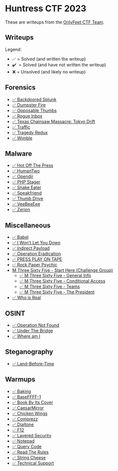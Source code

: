 # Huntress CTF 2023

These are writeups from the [OnlyFeet CTF Team](https://ctftime.org/team/144644).

## Writeups

Legend:

- ✅ = Solved (and written the writeup)
- ✔️ &nbsp;= Solved (and have not written the writeup)
- ❌ = Unsolved (and likely no writeup)

## Forensics

- [✅ Backdoored Splunk](./forensics/Backdoored-Splunk/README.md)
- [✅ Dumpster Fire](./forensics/Dumpster-Fire/README.md)
- [✅ Opposable Thumbs](./forensics/Opposable-Thumbs/README.md)
- [✅ Rogue Inbox](./forensics/Rogue-Inbox/README.md)
- [✅ Texas Chainsaw Massacre: Tokyo Drift](./forensics/Texas-Chainsaw-Massacre-Tokyo-Drift/README.md)
- [✅ Traffic](./forensics/Traffic/README.md)
- [✅ Tragedy Redux](./forensics/Tragedy-Redux/README.md)
- [✅ Wimble](./forensics/Wimble/README.md)

## Malware

- [✅ Hot Off The Press](./malware/Hot-Off-The-Press/README.md)
- [✅ HumanTwo](./malware/HumanTwo/README.md)
- [✅ Opendir](./malware/Opendir/README.md)
- [✅ PHP Stager](./malware/PHP-Stager/README.md)
- [✅ Snake Eater](./malware/Snake-Eater/README.md)
- [✅ Speakfriend](./malware/Speakfriend/README.md)
- [✅ Thumb Drive](./malware/Thumb-Drive/README.md)
- [✅ VeeBeeEee](./malware/VeeBeeEee/README.md)
- [✅ Zerion](./malware/Zerion/README.md)

## Miscellaneous

- [✅ Babel](./miscellaneous/Babel/README.md)
- [✅ I Won't Let You Down](./miscellaneous/I-Wont-Let-You-Down/README.md)
- [✅ Indirect Payload](./miscellaneous/Indirect-Payload/README.md)
- [✅ Operation Eradication](./miscellaneous/Operation-Eradication/README.md)
- [✅ PRESS PLAY ON TAPE](./miscellaneous/PRESS-PLAY-ON-TAPE/README.md)
- [✅ Rock Paper Psychic](./miscellaneous/Rock-Paper-Psychic/README.md)
- [M Three Sixty Five - Start Here (Challenge Group)](./miscellaneous/M-Three-Sixty-Five-Start-Here/README.md)
  - [✅ M Three Sixty Five - General Info](./miscellaneous/M-Three-Sixty-Five-General-Info/README.md)
  - [✅ M Three Sixty Five - Conditional Access](./miscellaneous/M-Three-Sixty-Five-Conditional-Access/README.md)
  - [✅ M Three Sixty Five - Teams](./miscellaneous/M-Three-Sixty-Five-Teams/README.md)
  - [✅ M Three Sixty Five - The President](./miscellaneous/M-Three-Sixty-Five-The-President/README.md)
- [✅ Who is Real](./miscellaneous/Who-is-Real/README.md)

## OSINT

- [✅ Operation Not Found](./osint/Operation-Not-Found/README.md)
- [✅ Under The Bridge](./osint/Under-The-Bridge/README.md)
- [✅ Where am I](./osint/Where-am-I/README.md)

## Steganography

- [✅ Land-Before-Time](./steganography/Land-Before-Time/README.md)

## Warmups

- [✅ Baking](./warmups/Baking/README.md)
- [✅ BaseFFFF-1](./warmups/BaseFFFF-1/README.md)
- [✅ Book By Its Cover](./warmups/Book-By-Its-Cover/README.md)
- [✅ CaesarMirror](./warmups/CaesarMirror/README.md)
- [✅ Chicken Wings](./warmups/Chicken-Wings/README.md)
- [✅ Comprezz](./warmups/Comprezz/README.md)
- [✅ Dialtone](./warmups/Dialtone/README.md)
- [✅ F12](./warmups/F12/README.md)
- [✅ Layered Security](./warmups/Layered-Security/README.md)
- [✅ Notepad](./warmups/Notepad/README.md)
- [✅ Query Code](./warmups/Query-Code/README.md)
- [✅ Read The Rules](./warmups/Read-The-Rules/README.md)
- [✅ String Cheese](./warmups/String-Cheese/README.md)
- [✅ Technical Support](./warmups/Technical-Support/README.md)
